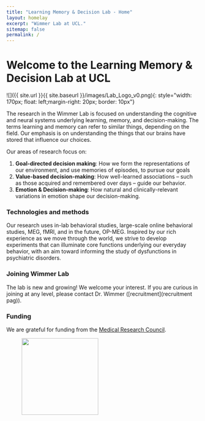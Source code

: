 ```yaml
---
title: "Learning Memory & Decision Lab - Home"
layout: homelay
excerpt: "Wimmer Lab at UCL."
sitemap: false
permalink: /
---
```


# Welcome to the Learning Memory & Decision Lab at UCL


![]({{ site.url }}{{ site.baseurl }}/images/Lab_Logo_v0.png){: style="width: 170px; float: left;margin-right: 20px; border: 10px"}


The research in the Wimmer Lab is focused on understanding the cognitive and neural systems underlying learning, memory, and decision-making. The terms learning and memory can refer to similar things, depending on the field.  Our emphasis is on understanding the things that our brains have stored that influence our choices.


Our areas of research focus on:

1. **Goal-directed decision making**: How we form the representations of our environment, and use memories of episodes, to pursue our goals
2. **Value-based decision-making**: How well-learned associations – such as those acquired and remembered over days – guide our behavior.
3. **Emotion & Decision-making**: How natural and clinically-relevant variations in emotion shape our decision-making.

### Technologies and methods
Our research uses in-lab behavioral studies, large-scale online behavioral studies, MEG, fMRI, and in the future, OP-MEG. Inspired by our rich experience as we move through the world, we strive to develop experiments that can illuminate core functions underlying our everyday behavior, with an aim toward informing the study of dysfunctions in psychiatric disorders.

### Joining Wimmer Lab
The lab is new and growing! We welcome your interest. If you are curious in joining at any level, please contact Dr. Wimmer ([recruitment](recruitment pag)).

### Funding
We are grateful for funding from the [Medical Research Council](https://www.ukri.org/councils/mrc/).

<figure class="third">
<img src="{{ site.url }}{{ site.baseurl }}/images/logopic/Logo_MRC.png" style="width: 200px">






